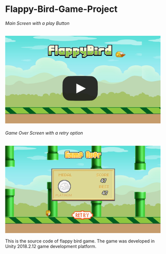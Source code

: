 # Flappy-Bird-Game-Project
###### Main Screen with a play Button
<img src="images/Screenshot_2020-03-25-10-34-05-395_com.sandypearls.tapbird.jpg" width=500/>

###### Game Over Screen with a retry option
<img src="images/Screenshot_2020-03-25-10-35-39-213_com.sandypearls.tapbird.jpg" width=500/>

This is the source code of flappy bird game.
The game was developed in Unity 2018.2.12 game development platform.
